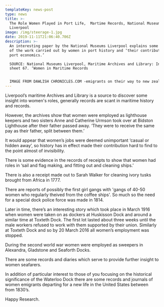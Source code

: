 ```yaml
---
templateKey: news-post
type: news
title: >-
  The Role Women Played in Port Life,  Martime Records, National Museums
  Liverpool
image: /img/steerage-1.jpg
date: 2019-11-11T21:06:40.706Z
description: >-
  An interesting paper by the National Museums Liverpool explains some evidence
  of the work carried out by women in port history and ‘their contribution to
  port economics.’

  SOURCE: National Museums Liverpool, Maritime Archives and Library: Information
  sheet 67. ‘Women in Maritime Records


  IMAGE FROM DAWLISH CHRONICLES.COM -emigrants on their way to new zealand
---
```

Liverpool’s maritime Archives and Library is a source to discover some insight into women's roles, generally records are scant  in   maritime history and records.

However, the archives show that women were employed as lighthouse keepers and two sisters Anne and Catherine Urmson took over at Bidston Lighthouse after their father passed away. ‘They were to receive the same pay as their father, split between them.’

It would appear that women’s jobs were deemed unimportant ‘casual or hidden away’, so history has in effect made their contribution hard to find to the point almost of invisibility.

There is some evidence in the records of receipts to show that women had roles in ‘sail and flag making, and fitting out and cleaning ships.’

There is also a receipt made out to Sarah Walker for cleaning ivory tusks brought from Africa in 1777.

There are reports of possibly the first girl gangs with  'gangs of 40-50 women who regularly theived from the coffee ships'. So much so the need for a special dock police force was made in 1814.

Later in time, there’s an interesting story which took place in March 1916 when women were taken on as dockers at Huskisson Dock and around a similar time at Toxteth Dock. The first lot lasted about three weeks until the male workers refused to work with them supported by their union. Similarly at Toxteth Dock and so by 20 March 2016 all women’s employment was stopped.

During the second world war women were employed as sweepers in Alexandra, Gladstone and Seaforth Docks.

There are some records and diaries which serve to provide further insight to women seafarers.

In addition of particular interest to those of you focusing on the historical significance of the Waterloo Dock there are some records and journals of women emigrants departing for a new life in the United States between from 1830’s.

Happy Research.
